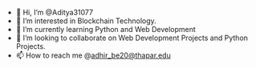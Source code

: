 - 👋 Hi, I’m @Aditya31077
- 👀 I’m interested in Blockchain Technology.
- 🌱 I’m currently learning Python and Web Development
- 💞️ I’m looking to collaborate on Web Development Projects and Python Projects.
- 📫 How to reach me @adhir_be20@thapar.edu

<!---
Aditya31077/Aditya31077 is a ✨ special ✨ repository because its `README.md` (this file) appears on your GitHub profile.
You can click the Preview link to take a look at your changes.
--->
